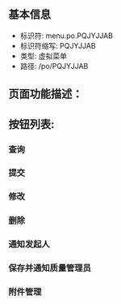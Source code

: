 
## 基本信息

- 标识符: menu.po.PQJYJJAB
- 标识符缩写: PQJYJJAB
- 类型: 虚拟菜单
- 路径: /po/PQJYJJAB

## 页面功能描述：





## 按钮列表:


### 查询



### 提交



### 修改



### 删除



### 通知发起人



### 保存并通知质量管理员



### 附件管理



